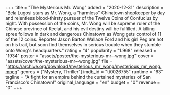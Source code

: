 +++
title = "The Mysterious Mr. Wong"
added = "2020-12-31"
description = "Bela Lugosi stars as Mr. Wong, a \"harmless\" Chinatown shopkeeper by day and relentless blood-thirsty pursuer of the Twelve Coins of Confucius by night. With possession of the coins, Mr. Wong will be supreme ruler of the Chinese province of Keelat, and his evil destiny will be fulfilled. A killing spree follows in dark and dangerous Chinatown as Wong gets control of 11 of the 12 coins. Reporter Jason Barton Wallace Ford and his girl Peg are hot on his trail, but soon find themselves in serious trouble when they stumble onto Wong's headquarters."
rating = "4"
popularity = "1.968"
released = "1934"
poster = "assets/poster/the-mysterious-mr--wong.jpg"
cover = "assets/cover/the-mysterious-mr--wong.jpg"
file = "https://archive.org/download/mysterious_mr_wong/mysterious_mr_wong.mpeg"
genres = ["Mystery, Thriller"]
imdb_id = "tt0026755"
runtime = "63"
tagline = "A fight for an empire behind the curtained mysteries of San Francisco's Chinatown!"
original_language = "en"
budget = "0"
revenue = "0"
+++